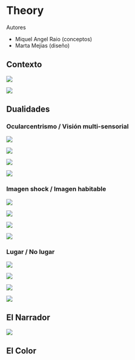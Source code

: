 # Theory

Autores

* Miquel Angel Raio \(conceptos\)
* Marta Mejias \(diseño\)

## Contexto

![](../../../.gitbook/assets/shine-studies-theory-1-.jpg)

![](../../../.gitbook/assets/shine-studies-theory-2-.jpg)

## Dualidades

### Ocularcentrismo / Visión multi-sensorial

![](../../../.gitbook/assets/shine-studies-theory-3-.jpg)

![](../../../.gitbook/assets/shine-studies-theory-4-.jpg)

![](../../../.gitbook/assets/shine-studies-theory-5-.jpg)

![](../../../.gitbook/assets/shine-studies-theory-6-.jpg)

### Imagen shock / Imagen habitable

![](../../../.gitbook/assets/shine-studies-theory-7-.jpg)

![](../../../.gitbook/assets/shine-studies-theory-8-.jpg)

![](../../../.gitbook/assets/shine-studies-theory-9-.jpg)

![](../../../.gitbook/assets/shine-studies-theory-10-.jpg)

### Lugar / No lugar

![](../../../.gitbook/assets/shine-studies-theory-11-.jpg)

![](../../../.gitbook/assets/shine-studies-theory-12-.jpg)

![](../../../.gitbook/assets/shine-studies-theory-13-.jpg)

![](../../../.gitbook/assets/shine-studies-theory-14-.jpg)



## El Narrador

![](../../../.gitbook/assets/shine-studies-theory-15-.jpg)

## El Color

